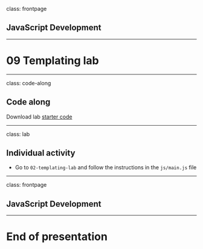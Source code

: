 class: frontpage

<div>
  <h2>JavaScript Development</h2>
  <hr/>
  <h1>09 Templating lab</h1>
</div>

---

class: code-along

## Code along

Download lab [starter code](https://github.com/pataruco/jsd/raw/master/labs/feedr/feedr-starter-code.zip)

---

class: lab

## Individual activity

- Go to `02-templating-lab` and follow the instructions in the `js/main.js` file

---

class: frontpage

<div>
  <h2>JavaScript Development</h2>
  <hr/>
  <h1>End of presentation</h1>
</div>
